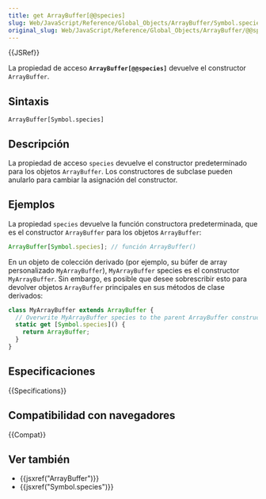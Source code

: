 ```yaml
---
title: get ArrayBuffer[@@species]
slug: Web/JavaScript/Reference/Global_Objects/ArrayBuffer/Symbol.species
original_slug: Web/JavaScript/Reference/Global_Objects/ArrayBuffer/@@species
---
```


{{JSRef}}

La propiedad de acceso **`ArrayBuffer[@@species]`** devuelve el constructor `ArrayBuffer`.

## Sintaxis

```
ArrayBuffer[Symbol.species]
```

## Descripción

La propiedad de acceso `species` devuelve el constructor predeterminado para los objetos `ArrayBuffer`. Los constructores de subclase pueden anularlo para cambiar la asignación del constructor.

## Ejemplos

La propiedad `species` devuelve la función constructora predeterminada, que es el constructor `ArrayBuffer` para los objetos `ArrayBuffer`:

```js
ArrayBuffer[Symbol.species]; // función ArrayBuffer()
```

En un objeto de colección derivado (por ejemplo, su búfer de array personalizado `MyArrayBuffer`), `MyArrayBuffer` species es el constructor `MyArrayBuffer`. Sin embargo, es posible que desee sobrescribir esto para devolver objetos `ArrayBuffer` principales en sus métodos de clase derivados:

```js
class MyArrayBuffer extends ArrayBuffer {
  // Overwrite MyArrayBuffer species to the parent ArrayBuffer constructor
  static get [Symbol.species]() {
    return ArrayBuffer;
  }
}
```

## Especificaciones

{{Specifications}}

## Compatibilidad con navegadores

{{Compat}}

## Ver también

- {{jsxref("ArrayBuffer")}}
- {{jsxref("Symbol.species")}}
